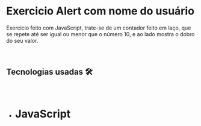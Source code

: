 # Exercicio Alert com nome do usuário

<p>Exercicio feito com JavaScript, trate-se de um contador feito em laço, que se repete até ser igual ou menor que o número 10, e ao lado mostra o dobro do seu valor.
</p>
<br>

## Tecnologias usadas 🛠

<br>

-   # JavaScript
